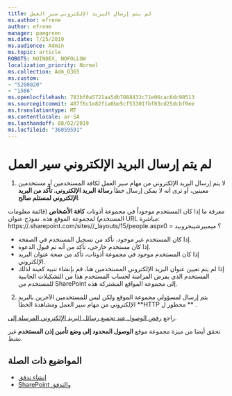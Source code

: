```yaml
---
title: لم يتم إرسال البريد الإلكتروني سير العمل
ms.author: efrene
author: efrene
manager: pamgreen
ms.date: 7/25/2019
ms.audience: Admin
ms.topic: article
ROBOTS: NOINDEX, NOFOLLOW
localization_priority: Normal
ms.collection: Adm_O365
ms.custom:
- "5200020"
- "1586"
ms.openlocfilehash: 783bf0a5721aa5db7088432c71e06cac6dc90513
ms.sourcegitcommit: 407f6c1e82f1a0be5cf53301fbf03cd25dcbf0ee
ms.translationtype: MT
ms.contentlocale: ar-SA
ms.lasthandoff: 08/02/2019
ms.locfileid: "36059591"
---
```

# <a name="workflow-email-is-not-being-sent"></a>لم يتم إرسال البريد الإلكتروني سير العمل

1. لا يتم إرسال البريد الإلكتروني من مهام سير العمل لكافة المستخدمين أو مستخدمين معينين، أو ترى أنه لا يمكن إرسال خطأ **رسالة البريد الإلكتروني. تأكد من البريد الإلكتروني لمستلم صالح**.

معرفة ما إذا كان المستخدم موجوداً في مجموعة أذونات **كافة الأشخاص** (قائمة معلومات المستخدم) لمجموعة الموقع هذه.  نموذج عنوان URL مباشرة: https://<tenant>.sharepoint.com/sites/<sitename>/_layouts/15/people.aspx؟ ميمبيرشيبجروبيد = 0

- إذا كان المستخدم غير موجود، تأكد من تسجيل المستخدم في الصفحة. 
- إذا كان مستخدم خارجي، تأكد من أنه تم قبول الدعوة.
- إذا كان المستخدم موجود في مجموعة أذونات، تأكد من صحة عنوان البريد الإلكتروني.
- إذا لم يتم تعيين عنوان البريد الإلكتروني المستخدمين هنا، قم بإنشاء تنبيه كعينة لذلك المستخدم الذي يفرض المزامنة لحساب المستخدم هذا من التشكيلات الجانبية للمستخدم من SharePoint إلى مجموعة المواقع المشتركة هذه.
 
2. يتم إرسال لمسؤولي مجموعة الموقع ولكن ليس للمستخدمين الآخرين بالبريد الإلكتروني من مهام سير العمل ومشاهدة الخطأ **HTTP محظور ل <spam> <spam> ** <spam> <spam>.
 

راجع [رفض الوصول عند تجميع رسائل البريد الإلكتروني المرسلة إلى](https://docs.microsoft.com/sharepoint/support/server-admin/access-denied-when-send-an-email-to-groups).

تحقق أيضا من ميزة مجموعة موقع **الوصول المحدود إلى وضع تأمين إذن المستخدم** غير نشط.

## <a name="related-topics"></a>المواضيع ذات الصلة
- [إنشاء تدفق](https://support.office.com/article/Create-a-flow-for-a-list-or-library-in-SharePoint-Online-or-OneDrive-for-Business-a9c3e03b-0654-46af-a254-20252e580d01) 
- [SharePoint والتدفق](https://flow.microsoft.com/blog/sharepoint-and-flow/) 


